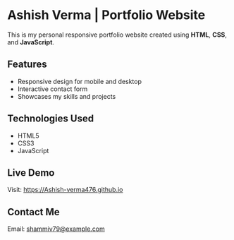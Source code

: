# Ashish Verma | Portfolio Website

This is my personal responsive portfolio website created using **HTML**, **CSS**, and **JavaScript**.

## Features

- Responsive design for mobile and desktop
- Interactive contact form
- Showcases my skills and projects

## Technologies Used

- HTML5
- CSS3
- JavaScript

## Live Demo

Visit: https://Ashish-verma476.github.io

## Contact Me

Email: shammiv79@example.com
